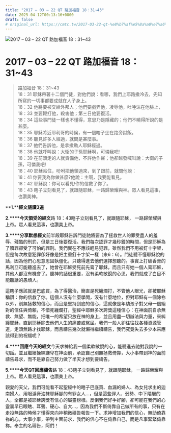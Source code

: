 ```yaml
---
title: "2017 – 03 – 22 QT 路加福音 18：31~43"
date: 2025-04-12T00:13:16+0800
draft: false
# original_url: https://cmtc.tw/2017-03-22-qt-%e8%b7%af%e5%8a%a0%e7%a6%8f%e9%9f%b3-18%ef%bc%9a3143
---
```


![2017 – 03 – 22 QT 路加福音 18：31~43](/images/qt.jpg   "2017 – 03 – 22 QT 路加福音 18：31~43")

# 2017 – 03 – 22 QT 路加福音 18：31~43

> 路加福音 18：31~43  
> 18：31 耶穌帶著十二個門徒，對他們說：看哪，我們上耶路撒冷去，先知所寫的一切事都要成就在人子身上。  
> 18：32 他將要被交給外邦人；他們要戲弄他，凌辱他，吐唾沫在他臉上，  
> 18：33 並要鞭打他，殺害他；第三日他要復活。  
> 18：34 這些事門徒一樣也不懂得，意思乃是隱藏的；他們不曉得所說的是甚麼。  
> 18：35 耶穌將近耶利哥的時候，有一個瞎子坐在路旁討飯。  
> 18：36 聽見許多人經過，就問是甚麼事。  
> 18：37 他們告訴他，是拿撒勒人耶穌經過。  
> 18：38 他就呼叫說：大衛的子孫耶穌啊，可憐我吧!  
> 18：39 在前頭走的人就責備他，不許他作聲；他卻越發喊叫說：大衛的子孫，可憐我吧!  
> 18：40 耶穌站住，吩咐把他領過來，到了跟前，就問他說：  
> 18：41 你要我為你做甚麼?他說：主啊，我要能看見。  
> 18：42 耶穌說：你可以看見!你的信救了你了。  
> 18：43 瞎子立刻看見了，就跟隨耶穌，一路歸榮耀與神。眾人看見這事，也讚美神。

**1.****經文誦讀3遍**

**2.****今天領受的經文**路 18：43瞎子立刻看見了，就跟隨耶穌， 一路歸榮耀與上帝。眾人看見這事，也讚美上帝。

**3.****分享默想經文**前半段耶穌告訴門徒祂將要為了拯救世人的罪受盡人的羞辱、殘酷的刑罰，但是三日後要復活。我們每次認罪才幾秒鐘的時間，但是耶穌為了贖罪卻受了可怕的罪刑。我們實在不應該輕易犯罪，雖然我們不用被釘十字架，但是每次故意犯罪卻好像是把主重釘十字架一樣（來6：6）。門徒聽不懂耶穌說的話，因為他們心思意思固執僵化，只聽得進去他們選擇想聽的。事實上打破香膏的馬利亞可能聽進去了，她曾在耶穌受死前先膏了耶穌，而且只有她一個人膏耶穌，其他人都沒有機會了。聽神的話很重要，沒有柔軟敏銳的心思，我們就成了白目不能聽話的愚頑人。

這瞎子應該就是巴底買，為了得醫治，簡直是死纏爛打，不管他人眼光，卻被耶穌稱讚：你的信救了你。這個人沒有什麼學問，沒有什麼地位，但對耶穌有一個除祢以外，別無拯救的信心，而且是堅持到底的信心，這就像是年幼孩子對父母一個絕對的信任與倚賴，不惜死纏爛打，聖經中耶穌多次誇獎這種信心：在神面前自承無救、無望、無能，把唯一的希望只放在神的身上，並且用盡一切辦法與力量，來糾纏耶穌，直到耶穌除去他們人生的痛苦或冤屈。我們一般人卻往往找各種資源管道，走頭無路才找耶穌，而且禱告幾次就懶得繼續禱告，我們究竟失去多少本來應該得到的祝福呢？

**4.****回應今天的經文**今天求神給我一個柔軟敏銳的心，能聽進去祂對我說的一切話。並且繼續操練謙卑在神面前，承認自己別無拯救倚靠，大小事帶到神的面前禱告尋求，而不是靠自己努力做了半天才想到要禱告。

**5.****今天QT回應禱告**路 18：43瞎子立刻看見了，就跟隨耶穌， 一路歸榮耀與上帝。眾人看見這事，也讚美上帝。

親愛的天父，我們可能看不起聖經中的瞎子巴底買、血漏的婦人、為女兒求主的迦南婦人、用眼淚膏油抹耶穌腳的有罪女人…，但是這些罪人、弱勢、中下階層的人，全都是被耶穌誇獎有信心的屬靈榜樣。反倒我們好手好腳，卻可能在我們的心靈裏早已眼瞎、耳聾、硬心、自大…，因為我們不斷倚靠自己做所有的事，只有在走投無路的時候才懂得來向神稍微禱告報告一下。求神增加我們的信心，無助倚靠祢的心，大事小事，帶到主面前求，我們的信心不在倚靠自己，而是凡事緊緊倚靠祢。奉主的名禱告，阿們！